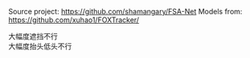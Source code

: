 Source project: https://github.com/shamangary/FSA-Net
Models from: https://github.com/xuhao1/FOXTracker/

大幅度遮挡不行  
大幅度抬头低头不行  
